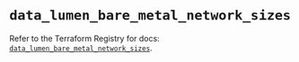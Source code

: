 # `data_lumen_bare_metal_network_sizes`

Refer to the Terraform Registry for docs: [`data_lumen_bare_metal_network_sizes`](https://registry.terraform.io/providers/lumentech/lumen/3.0.0/docs/data-sources/bare_metal_network_sizes).
